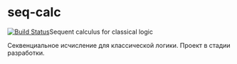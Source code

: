 # seq-calc
[![Build Status](https://travis-ci.org/evk0/seq-calc.svg?branch=master)](https://travis-ci.org/evk0/seq-calc)Sequent calculus for classical logic

Секвенциальное исчисление для классической логики. Проект в стадии разработки.
